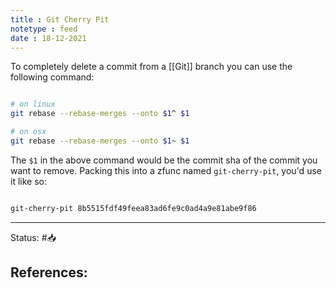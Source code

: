 ```yaml
---
title : Git Cherry Pit
notetype : feed
date : 18-12-2021
---
```


To completely delete a commit from a [[Git]] branch you can use the following command:

```bash

# on linux
git rebase --rebase-merges --onto $1^ $1

# on osx
git rebase --rebase-merges --onto $1~ $1


```

The `$1` in the above command would be the commit sha of the commit you want to remove. Packing this into a zfunc named `git-cherry-pit`, you'd use it like so:

```bash

git-cherry-pit 8b5515fdf49feea83ad6fe9c0ad4a9e81abe9f86

```

-----

Status: #📥

References:
- 
